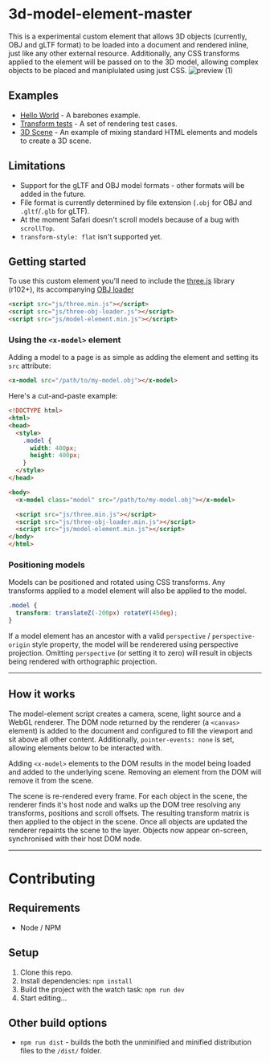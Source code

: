 # 3d-model-element-master
This is a experimental custom element that allows 3D objects (currently, OBJ and gLTF format) to be loaded into a document and rendered inline, just like any other external resource. Additionally, any CSS transforms applied to the element will be passed on to the 3D model, allowing complex objects to be placed and maniplulated using just CSS.
![preview (1)](https://user-images.githubusercontent.com/65006133/192099558-aac99fd1-da36-496d-a059-2eeb3cf9f1a9.png)

## Examples

* [Hello World](http://127.0.0.1:5500/examples/hello-world/index.html) - A barebones example.
* [Transform tests](http://127.0.0.1:5500/examples/tests/index.html) - A set of rendering test cases.
* [3D Scene](http://127.0.0.1:5500/examples/3d-scene/index.html) - An example of mixing standard HTML elements and models to create a 3D scene.


## Limitations

* Support for the gLTF and OBJ model formats - other formats will be added in the future.
* File format is currently determined by file extension (`.obj` for OBJ and `.gltf`/`.glb` for gLTF).
* At the moment Safari doesn't scroll models because of a bug with `scrollTop`.
* `transform-style: flat` isn't supported yet.


## Getting started

To use this custom element you'll need to include the [three.js](https://threejs.org/) library (r102+), its accompanying [OBJ loader](https://github.com/mrdoob/three.js/blob/master/examples/js/loaders/OBJLoader.js) 

```html
<script src="js/three.min.js"></script>
<script src="js/three-obj-loader.js"></script>
<script src="js/model-element.min.js"></script>
```


### Using the `<x-model>` element
Adding a model to a page is as simple as adding the element and setting its `src` attribute:

```html
<x-model src="/path/to/my-model.obj"></x-model>
```

Here's a cut-and-paste example:

```html
<!DOCTYPE html>
<html>
<head>
  <style>
    .model {
      width: 400px;
      height: 400px;
    }
  </style>
</head>

<body>
  <x-model class="model" src="/path/to/my-model.obj"></x-model>

  <script src="js/three.min.js"></script>
  <script src="js/three-obj-loader.min.js"></script>
  <script src="js/model-element.min.js"></script>
</body>
</html>
```


### Positioning models

Models can be positioned and rotated using CSS transforms. Any transforms applied to a model element will also be applied to the model.

```css
.model {
  transform: translateZ(-200px) rotateY(45deg);
}
```

If a model element has an ancestor with a valid `perspective` / `perspective-origin` style property, the model will be renderered using perspective projection. Omitting `perspective` (or setting it to zero) will result in objects being rendered with orthographic projection.


---

## How it works

The model-element script creates a camera, scene, light source and a WebGL renderer. The DOM node returned by the renderer (a `<canvas>` element) is added to the document and configured to fill the viewport and sit above all other content. Additionally, `pointer-events: none` is set, allowing elements below to be interacted with.

Adding `<x-model>` elements to the DOM results in the model being loaded and added to the underlying scene. Removing an element from the DOM will remove it from the scene.

The scene is re-rendered every frame. For each object in the scene, the renderer finds it's host node and walks up the DOM tree resolving any transforms, positions and scroll offsets. The resulting transform matrix is then applied to the object in the scene. Once all objects are updated the renderer repaints the scene to the layer. Objects now appear on-screen, synchronised with their host DOM node.


---

# Contributing

## Requirements

* Node / NPM


## Setup

1) Clone this repo.
2) Install dependencies: `npm install`
3) Build the project with the watch task: `npm run dev`
4) Start editing...


## Other build options

* `npm run dist` - builds the both the unminified and minified distribution files to the `/dist/` folder.
